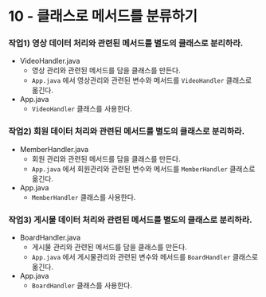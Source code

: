 # 10 - 클래스로 메서드를 분류하기

### 작업1) 영상 데이터 처리와 관련된 메서드를 별도의 클래스로 분리하라.

- VideoHandler.java
    - 영상 관리와 관련된 메서드를 담을 클래스를 만든다.
    - `App.java` 에서 영상관리와 관련된 변수와 메서드를 `VideoHandler` 클래스로 옮긴다.
- App.java
    - `VideoHandler` 클래스를 사용한다.


### 작업2) 회원 데이터 처리와 관련된 메서드를 별도의 클래스로 분리하라.

- MemberHandler.java
    - 회원 관리와 관련된 메서드를 담을 클래스를 만든다.
    - `App.java` 에서 회원관리와 관련된 변수와 메서드를 `MemberHandler` 클래스로 옮긴다.
- App.java
    - `MemberHandler` 클래스를 사용한다.


### 작업3) 게시물 데이터 처리와 관련된 메서드를 별도의 클래스로 분리하라.

- BoardHandler.java
    - 게시물 관리와 관련된 메서드를 담을 클래스를 만든다.
    - `App.java` 에서 게시물관리와 관련된 변수와 메서드를 `BoardHandler` 클래스로 옮긴다.
- App.java
    - `BoardHandler` 클래스를 사용한다.
